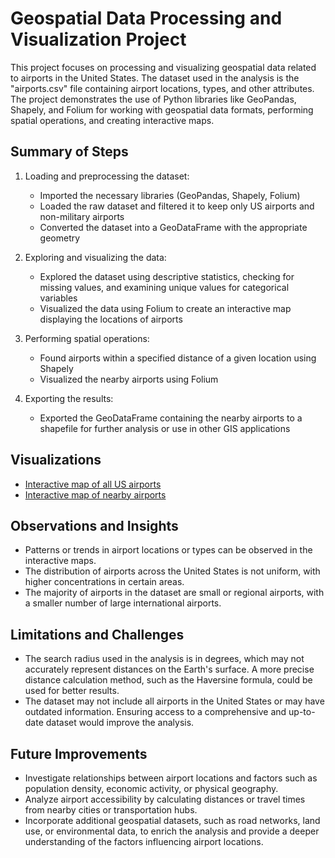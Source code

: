 # Geospatial Data Processing and Visualization Project

This project focuses on processing and visualizing geospatial data related to airports in the United States. The dataset used in the analysis is the "airports.csv" file containing airport locations, types, and other attributes. The project demonstrates the use of Python libraries like GeoPandas, Shapely, and Folium for working with geospatial data formats, performing spatial operations, and creating interactive maps.

## Summary of Steps

1. Loading and preprocessing the dataset:
    - Imported the necessary libraries (GeoPandas, Shapely, Folium)
    - Loaded the raw dataset and filtered it to keep only US airports and non-military airports
    - Converted the dataset into a GeoDataFrame with the appropriate geometry

2. Exploring and visualizing the data:
    - Explored the dataset using descriptive statistics, checking for missing values, and examining unique values for categorical variables
    - Visualized the data using Folium to create an interactive map displaying the locations of airports

3. Performing spatial operations:
    - Found airports within a specified distance of a given location using Shapely
    - Visualized the nearby airports using Folium

4. Exporting the results:
    - Exported the GeoDataFrame containing the nearby airports to a shapefile for further analysis or use in other GIS applications

## Visualizations

- [Interactive map of all US airports](reports/airport_map.html)
- [Interactive map of nearby airports](reports/nearby_airports_map.html)

## Observations and Insights

- Patterns or trends in airport locations or types can be observed in the interactive maps.
- The distribution of airports across the United States is not uniform, with higher concentrations in certain areas.
- The majority of airports in the dataset are small or regional airports, with a smaller number of large international airports.

## Limitations and Challenges

- The search radius used in the analysis is in degrees, which may not accurately represent distances on the Earth's surface. A more precise distance calculation method, such as the Haversine formula, could be used for better results.
- The dataset may not include all airports in the United States or may have outdated information. Ensuring access to a comprehensive and up-to-date dataset would improve the analysis.

## Future Improvements

- Investigate relationships between airport locations and factors such as population density, economic activity, or physical geography.
- Analyze airport accessibility by calculating distances or travel times from nearby cities or transportation hubs.
- Incorporate additional geospatial datasets, such as road networks, land use, or environmental data, to enrich the analysis and provide a deeper understanding of the factors influencing airport locations.
